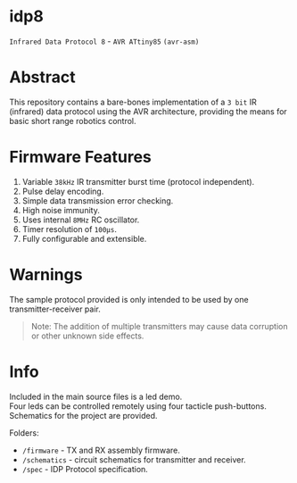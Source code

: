 # idp8
`Infrared Data Protocol 8` - `AVR ATtiny85` `(avr-asm)`

# Abstract
This repository contains a bare-bones implementation of a `3 bit` IR (infrared) data protocol using the AVR architecture, providing the means for basic short range robotics control.

# Firmware Features
1. Variable `38kHz` IR transmitter burst time (protocol independent).
2. Pulse delay encoding.
3. Simple data transmission error checking.
4. High noise immunity.
5. Uses internal `8MHz` RC oscillator.
6. Timer resolution of `100μs`. 
7. Fully configurable and extensible.

# Warnings
The sample protocol provided is only intended to be used by one transmitter-receiver pair.

> Note: The addition of multiple transmitters may cause data corruption or other unknown side effects. <br>

# Info
Included in the main source files is a led demo. <br>
Four leds can be controlled remotely using four tacticle push-buttons.  Schematics for the project are provided.

Folders:
* `/firmware` - TX and RX assembly firmware.
* `/schematics` - circuit schematics for transmitter and receiver.
* `/spec` - IDP Protocol specification.
